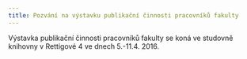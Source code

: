 ```yaml
---
title: Pozvání na výstavku publikační činnosti pracovníků fakulty
---
```


Výstavka publikační činnosti pracovníků fakulty se koná ve studovně knihovny v Rettigové 4 ve dnech 5.-11.4. 2016.

